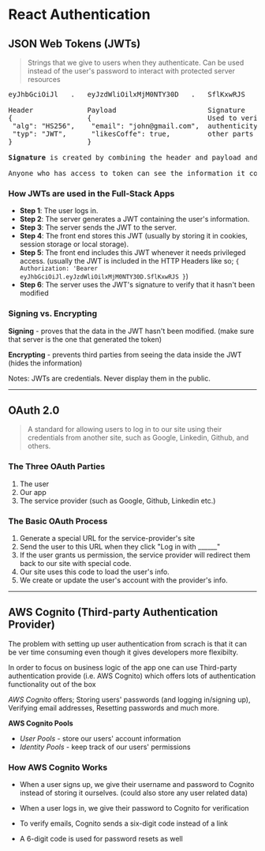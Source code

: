 # React Authentication

## JSON Web Tokens (JWTs)
> Strings that we give to users when they authenticate. Can be used instead of the user's password to interact with protected server resources

<pre>
eyJhbGciOiJl   .   eyJzdWliOilxMjM0NTY30D   .   SflKxwRJS

Header             Payload                      Signature
{                  {                            Used to verify the 
 "alg": "HS256",    "email": "john@gmail.com",  authenticity of the 
 "typ": "JWT",      "likesCoffe": true,         other parts
}                  }

<b>Signature</b> is created by combining the header and payload and signing those using the specified algorithm and secret key (usually defined in the backend server)

Anyone who has access to token can see the information it contains, unless it's encrpyted, but the data in the token cannot be changed unless private key (backend server has it) is known.
</pre>

### **How JWTs are used in the Full-Stack Apps**
- **Step 1**: The user logs in.
- **Step 2**: The server generates a JWT containing the user's information.
- **Step 3**: The server sends the JWT to the server.
- **Step 4**: The front end stores this JWT (usually by storing it in cookies, session storage or local storage).
- **Step 5**: The front end includes this JWT whenever it needs privileged access. (usually the JWT is included in the HTTP Headers like so; <code>{ Authorization: 'Bearer eyJhbGciOiJl.eyJzdWliOilxMjM0NTY30D.SflKxwRJS }</code>)
- **Step 6**: The server uses the JWT's signature to verify that it hasn't been modified 

### **Signing vs. Encrypting**
**Signing** - proves that the data in the JWT hasn't been modified. (make sure that server is the one that generated the token)

**Encrypting** - prevents third parties from seeing the data inside the JWT (hides the information)

Notes: JWTs are credentials. Never display them in the public.

---

## **OAuth 2.0**
> A standard for allowing users to log in to our site using their credentials from another site, such as Google, Linkedin, Github, and others.
### **The Three OAuth Parties**
1. The user
2. Our app
3. The service provider (such as Google, Github, Linkedin etc.)
### **The Basic OAuth Process**
1. Generate a special URL for the service-provider's site
2. Send the user to this URL when they click "Log in with ______"
3. If the user grants us permission, the service provider will redirect them back to our site with special code.
4. Our site uses this code to load the user's info.
5. We create or update the user's account with the provider's info.

---

## **AWS Cognito** (Third-party Authentication Provider)
The problem with setting up user authentication from scrach is that it can be ver time consuming even though it gives developers more flexibilty.

In order to focus on business logic of the app one can use Third-party authentication provide (i.e. AWS Cognito) which offers lots of authentication functionality out of the box

*AWS Cognito* offers; Storing users' passwords (and logging in/signing up), Verifying email addresses, Resetting passwords and much more.

**AWS Cognito Pools**
- *User Pools* - store our users' account information
- *Identity Pools* - keep track of our users' permissions

### How AWS Cognito Works

- When a user signs up, we give their username and password to Cognito instead of storing it ourselves. (could also store any user related data)

- When a user logs in, we give their password to Cognito for verification

- To verify emails, Cognito sends a six-digit code instead of a link

- A 6-digit code is used for password resets as well

